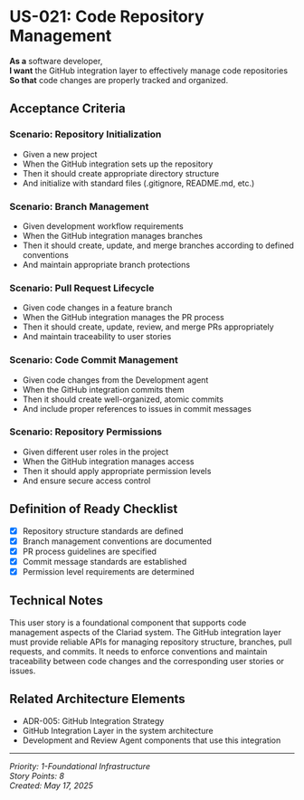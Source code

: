 # US-021: Code Repository Management

**As a** software developer,  
**I want** the GitHub integration layer to effectively manage code repositories  
**So that** code changes are properly tracked and organized.

## Acceptance Criteria

### Scenario: Repository Initialization
- Given a new project
- When the GitHub integration sets up the repository
- Then it should create appropriate directory structure
- And initialize with standard files (.gitignore, README.md, etc.)

### Scenario: Branch Management
- Given development workflow requirements
- When the GitHub integration manages branches
- Then it should create, update, and merge branches according to defined conventions
- And maintain appropriate branch protections

### Scenario: Pull Request Lifecycle
- Given code changes in a feature branch
- When the GitHub integration manages the PR process
- Then it should create, update, review, and merge PRs appropriately
- And maintain traceability to user stories

### Scenario: Code Commit Management
- Given code changes from the Development agent
- When the GitHub integration commits them
- Then it should create well-organized, atomic commits
- And include proper references to issues in commit messages

### Scenario: Repository Permissions
- Given different user roles in the project
- When the GitHub integration manages access
- Then it should apply appropriate permission levels
- And ensure secure access control

## Definition of Ready Checklist

- [x] Repository structure standards are defined
- [x] Branch management conventions are documented
- [x] PR process guidelines are specified
- [x] Commit message standards are established
- [x] Permission level requirements are determined

## Technical Notes

This user story is a foundational component that supports code management aspects of the Clariad system. The GitHub integration layer must provide reliable APIs for managing repository structure, branches, pull requests, and commits. It needs to enforce conventions and maintain traceability between code changes and the corresponding user stories or issues.

## Related Architecture Elements

- ADR-005: GitHub Integration Strategy
- GitHub Integration Layer in the system architecture
- Development and Review Agent components that use this integration

---

*Priority: 1-Foundational Infrastructure*  
*Story Points: 8*  
*Created: May 17, 2025*